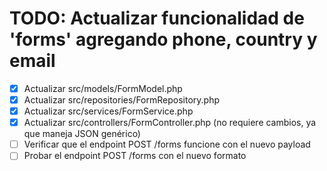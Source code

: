 # TODO: Actualizar funcionalidad de 'forms' agregando phone, country y email

- [x] Actualizar src/models/FormModel.php
- [x] Actualizar src/repositories/FormRepository.php
- [x] Actualizar src/services/FormService.php
- [x] Actualizar src/controllers/FormController.php (no requiere cambios, ya que maneja JSON genérico)
- [ ] Verificar que el endpoint POST /forms funcione con el nuevo payload
- [ ] Probar el endpoint POST /forms con el nuevo formato
